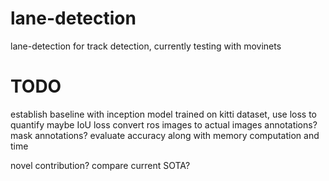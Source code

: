 # lane-detection
lane-detection for track detection, currently testing with movinets

# TODO

establish baseline with inception model trained on kitti dataset, use loss to quantify maybe IoU loss
convert ros images to actual images
annotations? mask annotations?
evaluate accuracy along with memory computation and time

novel contribution?
compare current SOTA?
